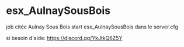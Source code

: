 # esx_AulnaySousBois
job citée Aulnay Sous Bois
start esx_AulnaySousBois dans le server.cfg

si besoin d'aide: https://discord.gg/YkJtkQ6Z5Y
